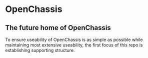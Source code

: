 # OpenChassis

## The future home of OpenChassis

To ensure useability of OpenChassis is as simple as possible while maintaining most extensive useability, the first focus of this repo is establishing supporting structure. 
